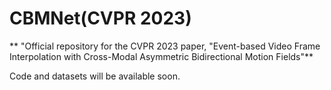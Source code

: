 # CBMNet(CVPR 2023)
** "Official repository for the CVPR 2023 paper, "Event-based Video Frame Interpolation with Cross-Modal Asymmetric Bidirectional Motion Fields"**

Code and datasets will be available soon.

